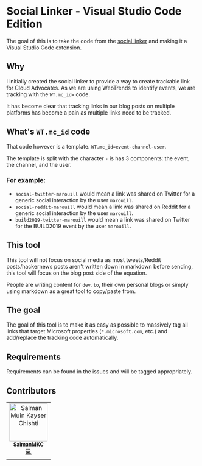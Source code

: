 
# Social Linker - Visual Studio Code Edition

The goal of this is to take the code from the [social linker](https://github.com/MaximRouiller/social-linker) and making it a Visual Studio Code extension.

## Why

I initially created the social linker to provide a way to create trackable link for Cloud Advocates. As we are using WebTrends to identify events, we are tracking with the `WT.mc_id=` code.

It has become clear that tracking links in our blog posts on multiple platforms has become a pain as multiple links need to be tracked. 

## What's `WT.mc_id` code

That code however is a template. `WT.mc_id=event-channel-user`.

The template is split with the character `-` is has 3 components: the event, the channel, and the user. 

### For example:
* `social-twitter-marouill` would mean a link was shared on Twitter for a generic social interaction by the user `marouill`.
* `social-reddit-marouill` would mean a link was shared on Reddit for a generic social interaction by the user `marouill`.
* `build2019-twitter-marouill` would mean a link was shared on Twitter for the BUILD2019 event by the user `marouill`.

## This tool

This tool will not focus on social media as most tweets/Reddit posts/hackernews posts aren't written down in markdown before sending, this tool will focus on the blog post side of the equation.

People are writing content for `dev.to`, their own personal blogs or simply using markdown as a great tool to copy/paste from.

## The goal

The goal of this tool is to make it as easy as possible to massively tag all links that target Microsoft properties (`*.microsoft.com`, etc.) and add/replace the tracking code automatically.

## Requirements

Requirements can be found in the issues and will be tagged appropriately.

## Contributors

<!-- ALL-CONTRIBUTORS-LIST:START - Do not remove or modify this section -->
<!-- prettier-ignore-start -->
<!-- markdownlint-disable -->
<table>
  <tr>
    <td align="center"><a href="https://www.twitter.com/SalmanMKC"><img src="https://avatars3.githubusercontent.com/u/32169182?v=4" width="100px;" alt="Salman Muin Kayser Chishti"/><br /><sub><b>SalmanMKC</b></sub></a><br /><a href="https://github.com/MaximRouiller/vscode-social-linker/commits?author=salmanmkc" title="Code">💻</a></td>
  </tr>
</table>

<!-- markdownlint-enable -->
<!-- prettier-ignore-end -->
<!-- ALL-CONTRIBUTORS-LIST:END -->
